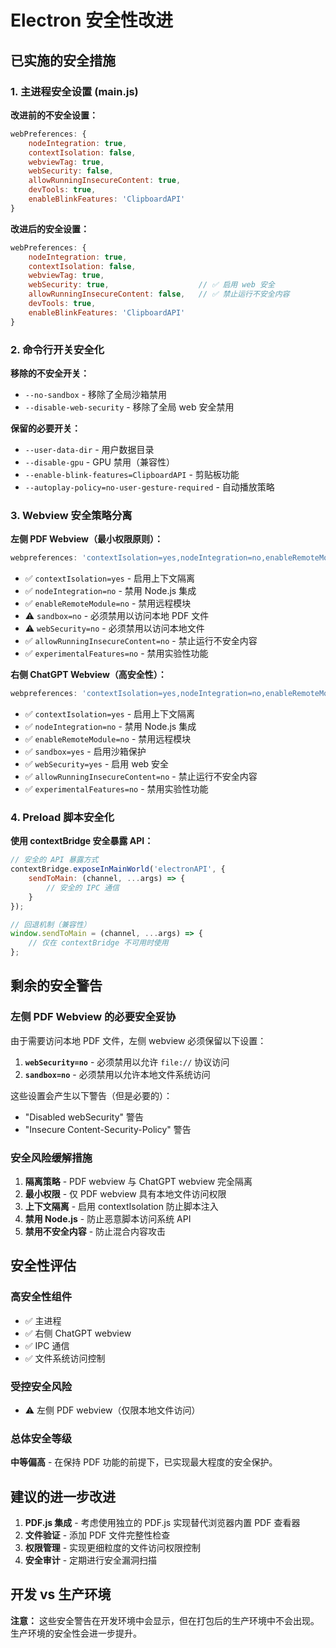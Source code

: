 # Electron 安全性改进

## 已实施的安全措施

### 1. 主进程安全设置 (main.js)

**改进前的不安全设置：**
```javascript
webPreferences: {
    nodeIntegration: true,
    contextIsolation: false,
    webviewTag: true,
    webSecurity: false,
    allowRunningInsecureContent: true,
    devTools: true,
    enableBlinkFeatures: 'ClipboardAPI'
}
```

**改进后的安全设置：**
```javascript
webPreferences: {
    nodeIntegration: true,
    contextIsolation: false,
    webviewTag: true,
    webSecurity: true,                    // ✅ 启用 web 安全
    allowRunningInsecureContent: false,   // ✅ 禁止运行不安全内容
    devTools: true,
    enableBlinkFeatures: 'ClipboardAPI'
}
```

### 2. 命令行开关安全化

**移除的不安全开关：**
- `--no-sandbox` - 移除了全局沙箱禁用
- `--disable-web-security` - 移除了全局 web 安全禁用

**保留的必要开关：**
- `--user-data-dir` - 用户数据目录
- `--disable-gpu` - GPU 禁用（兼容性）
- `--enable-blink-features=ClipboardAPI` - 剪贴板功能
- `--autoplay-policy=no-user-gesture-required` - 自动播放策略

### 3. Webview 安全策略分离

**左侧 PDF Webview（最小权限原则）：**
```javascript
webpreferences: 'contextIsolation=yes,nodeIntegration=no,enableRemoteModule=no,sandbox=no,webSecurity=no,allowRunningInsecureContent=no,experimentalFeatures=no'
```

- ✅ `contextIsolation=yes` - 启用上下文隔离
- ✅ `nodeIntegration=no` - 禁用 Node.js 集成
- ✅ `enableRemoteModule=no` - 禁用远程模块
- ⚠️ `sandbox=no` - 必须禁用以访问本地 PDF 文件
- ⚠️ `webSecurity=no` - 必须禁用以访问本地文件
- ✅ `allowRunningInsecureContent=no` - 禁止运行不安全内容
- ✅ `experimentalFeatures=no` - 禁用实验性功能

**右侧 ChatGPT Webview（高安全性）：**
```javascript
webpreferences: 'contextIsolation=yes,nodeIntegration=no,enableRemoteModule=no,sandbox=yes,webSecurity=yes,allowRunningInsecureContent=no,experimentalFeatures=no'
```

- ✅ `contextIsolation=yes` - 启用上下文隔离
- ✅ `nodeIntegration=no` - 禁用 Node.js 集成
- ✅ `enableRemoteModule=no` - 禁用远程模块
- ✅ `sandbox=yes` - 启用沙箱保护
- ✅ `webSecurity=yes` - 启用 web 安全
- ✅ `allowRunningInsecureContent=no` - 禁止运行不安全内容
- ✅ `experimentalFeatures=no` - 禁用实验性功能

### 4. Preload 脚本安全化

**使用 contextBridge 安全暴露 API：**
```javascript
// 安全的 API 暴露方式
contextBridge.exposeInMainWorld('electronAPI', {
    sendToMain: (channel, ...args) => {
        // 安全的 IPC 通信
    }
});

// 回退机制（兼容性）
window.sendToMain = (channel, ...args) => {
    // 仅在 contextBridge 不可用时使用
};
```

## 剩余的安全警告

### 左侧 PDF Webview 的必要安全妥协

由于需要访问本地 PDF 文件，左侧 webview 必须保留以下设置：

1. **`webSecurity=no`** - 必须禁用以允许 `file://` 协议访问
2. **`sandbox=no`** - 必须禁用以允许本地文件系统访问

这些设置会产生以下警告（但是必要的）：
- "Disabled webSecurity" 警告
- "Insecure Content-Security-Policy" 警告

### 安全风险缓解措施

1. **隔离策略** - PDF webview 与 ChatGPT webview 完全隔离
2. **最小权限** - 仅 PDF webview 具有本地文件访问权限
3. **上下文隔离** - 启用 contextIsolation 防止脚本注入
4. **禁用 Node.js** - 防止恶意脚本访问系统 API
5. **禁用不安全内容** - 防止混合内容攻击

## 安全性评估

### 高安全性组件
- ✅ 主进程
- ✅ 右侧 ChatGPT webview
- ✅ IPC 通信
- ✅ 文件系统访问控制

### 受控安全风险
- ⚠️ 左侧 PDF webview（仅限本地文件访问）

### 总体安全等级
**中等偏高** - 在保持 PDF 功能的前提下，已实现最大程度的安全保护。

## 建议的进一步改进

1. **PDF.js 集成** - 考虑使用独立的 PDF.js 实现替代浏览器内置 PDF 查看器
2. **文件验证** - 添加 PDF 文件完整性检查
3. **权限管理** - 实现更细粒度的文件访问权限控制
4. **安全审计** - 定期进行安全漏洞扫描

## 开发 vs 生产环境

**注意：** 这些安全警告在开发环境中会显示，但在打包后的生产环境中不会出现。生产环境的安全性会进一步提升。 